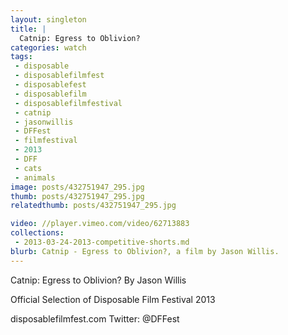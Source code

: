 ```yaml
---
layout: singleton
title: |
  Catnip: Egress to Oblivion?
categories: watch
tags:
 - disposable
 - disposablefilmfest
 - disposablefest
 - disposablefilm
 - disposablefilmfestival
 - catnip
 - jasonwillis
 - DFFest
 - filmfestival
 - 2013
 - DFF
 - cats
 - animals
image: posts/432751947_295.jpg
thumb: posts/432751947_295.jpg
relatedthumb: posts/432751947_295.jpg

video: //player.vimeo.com/video/62713883
collections:
 - 2013-03-24-2013-competitive-shorts.md
blurb: Catnip - Egress to Oblivion?, a film by Jason Willis.
---
```


Catnip: Egress to Oblivion?
By Jason Willis

Official Selection of Disposable Film Festival 2013

disposablefilmfest.com
Twitter: @DFFest